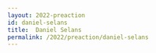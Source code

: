 ```yaml
---
layout: 2022-preaction
id: daniel-selans
title:  Daniel Selans
permalink: /2022/preaction/daniel-selans
---
```


